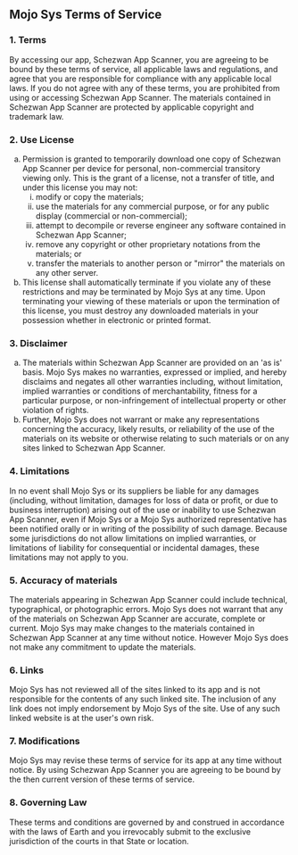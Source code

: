 <h2>Mojo Sys Terms of Service</h2>
<h3>1. Terms</h3>
<p>By accessing our app, Schezwan App Scanner, you are agreeing to be bound by these terms of service, all applicable laws and regulations, and agree that you are responsible for compliance with any applicable local laws. If you do not agree with any of these terms, you are prohibited from using or accessing Schezwan App Scanner. The materials contained in Schezwan App Scanner are protected by applicable copyright and trademark law.</p>
<h3>2. Use License</h3>
<ol type="a">
   <li>Permission is granted to temporarily download one copy of Schezwan App Scanner per device for personal, non-commercial transitory viewing only. This is the grant of a license, not a transfer of title, and under this license you may not:
   <ol type="i">
       <li>modify or copy the materials;</li>
       <li>use the materials for any commercial purpose, or for any public display (commercial or non-commercial);</li>
       <li>attempt to decompile or reverse engineer any software contained in Schezwan App Scanner;</li>
       <li>remove any copyright or other proprietary notations from the materials; or</li>
       <li>transfer the materials to another person or "mirror" the materials on any other server.</li>
   </ol>
    </li>
   <li>This license shall automatically terminate if you violate any of these restrictions and may be terminated by Mojo Sys at any time. Upon terminating your viewing of these materials or upon the termination of this license, you must destroy any downloaded materials in your possession whether in electronic or printed format.</li>
</ol>
<h3>3. Disclaimer</h3>
<ol type="a">
   <li>The materials within Schezwan App Scanner are provided on an 'as is' basis. Mojo Sys makes no warranties, expressed or implied, and hereby disclaims and negates all other warranties including, without limitation, implied warranties or conditions of merchantability, fitness for a particular purpose, or non-infringement of intellectual property or other violation of rights.</li>
   <li>Further, Mojo Sys does not warrant or make any representations concerning the accuracy, likely results, or reliability of the use of the materials on its website or otherwise relating to such materials or on any sites linked to Schezwan App Scanner.</li>
</ol>
<h3>4. Limitations</h3>
<p>In no event shall Mojo Sys or its suppliers be liable for any damages (including, without limitation, damages for loss of data or profit, or due to business interruption) arising out of the use or inability to use Schezwan App Scanner, even if Mojo Sys or a Mojo Sys authorized representative has been notified orally or in writing of the possibility of such damage. Because some jurisdictions do not allow limitations on implied warranties, or limitations of liability for consequential or incidental damages, these limitations may not apply to you.</p>
<h3>5. Accuracy of materials</h3>
<p>The materials appearing in Schezwan App Scanner could include technical, typographical, or photographic errors. Mojo Sys does not warrant that any of the materials on Schezwan App Scanner are accurate, complete or current. Mojo Sys may make changes to the materials contained in Schezwan App Scanner at any time without notice. However Mojo Sys does not make any commitment to update the materials.</p>
<h3>6. Links</h3>
<p>Mojo Sys has not reviewed all of the sites linked to its app and is not responsible for the contents of any such linked site. The inclusion of any link does not imply endorsement by Mojo Sys of the site. Use of any such linked website is at the user's own risk.</p>
<h3>7. Modifications</h3>
<p>Mojo Sys may revise these terms of service for its app at any time without notice. By using Schezwan App Scanner you are agreeing to be bound by the then current version of these terms of service.</p>
<h3>8. Governing Law</h3>
<p>These terms and conditions are governed by and construed in accordance with the laws of Earth and you irrevocably submit to the exclusive jurisdiction of the courts in that State or location.</p>
